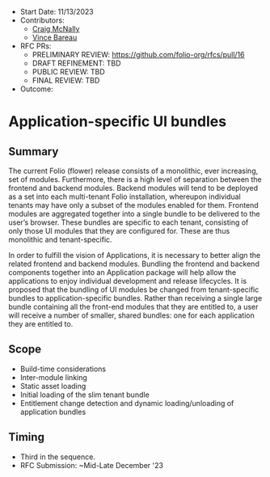 * Start Date: 11/13/2023
* Contributors:
  * [Craig McNally](cmcnally@ebsco.com)
  * [Vince Bareau](vbareau@ebsco.com)
* RFC PRs:
  * PRELIMINARY REVIEW: https://github.com/folio-org/rfcs/pull/16
  * DRAFT REFINEMENT: TBD
  * PUBLIC REVIEW: TBD
  * FINAL REVIEW: TBD
* Outcome: 

# Application-specific UI bundles

## Summary
The current Folio (flower) release consists of a monolithic, ever increasing, set of modules. Furthermore, there is a high level of separation between the frontend and backend modules. Backend modules will tend to be deployed as a set into each multi-tenant Folio installation, whereupon individual tenants may have only a subset of the modules enabled for them. Frontend modules are aggregated together into a single bundle to be delivered to the user’s browser. These bundles are specific to each tenant, consisting of only those UI modules that they are configured for. These are thus monolithic and tenant-specific.

In order to fulfill the vision of Applications, it is necessary to better align the related frontend and backend modules. Bundling the frontend and backend components together into an Application package will help allow the applications to enjoy individual development and release lifecycles. It is proposed that the bundling of UI modules be changed from tenant-specific bundles to application-specific bundles. Rather than receiving a single large bundle containing all the front-end modules that they are entitled to, a user will receive a number of smaller, shared bundles: one for each application they are entitled to.

## Scope
* Build-time considerations
* Inter-module linking
* Static asset loading
* Initial loading of the slim tenant bundle
* Entitlement change detection and dynamic loading/unloading of application bundles

## Timing
* Third in the sequence.
* RFC Submission: ~Mid-Late December '23
